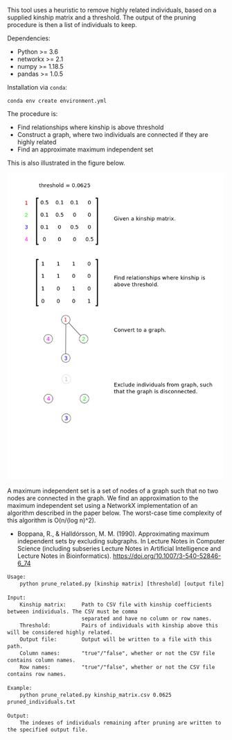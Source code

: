 This tool uses a heuristic to remove highly related individuals, based on a supplied kinship matrix and
a threshold. The output of the pruning procedure is then a list of individuals to keep.

Dependencies:
* Python >= 3.6
* networkx >= 2.1
* numpy >= 1.18.5
* pandas >= 1.0.5

Installation via `conda`:

```
conda env create environment.yml
```

The procedure is:
* Find relationships where kinship is above threshold
* Construct a graph, where two individuals are connected if they are highly related
* Find an approximate maximum independent set

This is also illustrated in the figure below.

<img src="illustration.png" alt="Heuristic illustration" width="500"/>

A maximum independent set is a set of nodes of a graph such that no two nodes are connected in the graph. We
find an approximation to the maximum independent set using a NetworkX implementation of an algorithm
described in the paper below. The worst-case time complexity of this algorithm is O(n/(log n)^2).

* Boppana, R., & Halldórsson, M. M. (1990). Approximating maximum independent sets by excluding subgraphs. In Lecture Notes in Computer Science (including subseries Lecture Notes in Artificial Intelligence and Lecture Notes in Bioinformatics). https://doi.org/10.1007/3-540-52846-6_74

```
Usage:
    python prune_related.py [kinship matrix] [threshold] [output file]

Input:
    Kinship matrix:     Path to CSV file with kinship coefficients between individuals. The CSV must be comma
                        separated and have no column or row names.
    Threshold:          Pairs of individuals with kinship above this will be considered highly related.
    Output file:        Output will be written to a file with this path.
    Column names:       "true"/"false", whether or not the CSV file contains column names.
    Row names:          "true"/"false", whether or not the CSV file contains row names.

Example:
    python prune_related.py kinship_matrix.csv 0.0625 pruned_individuals.txt

Output:
    The indexes of individuals remaining after pruning are written to the specified output file.
```
